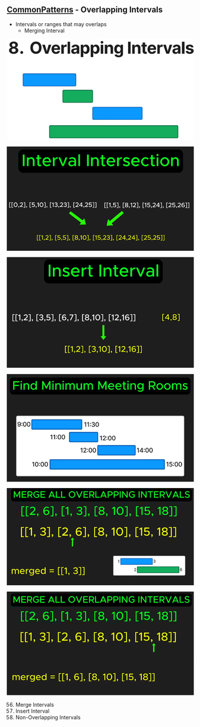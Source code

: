## [CommonPatterns](./CommonPatterns.md) - Overlapping Intervals
- Intervals or ranges that may overlaps
    - Merging Interval

![image](../imgs/overlapping-0.png)

![image](../imgs/overlapping-2.png)

![image](../imgs/overlapping-3.png)

![image](../imgs/overlapping-4.png)

![image](../imgs/overlapping-5.png)

![image](../imgs/overlapping-6.png)

56. Merge Intervals
57. Insert Interval
435. Non-Overlapping Intervals
